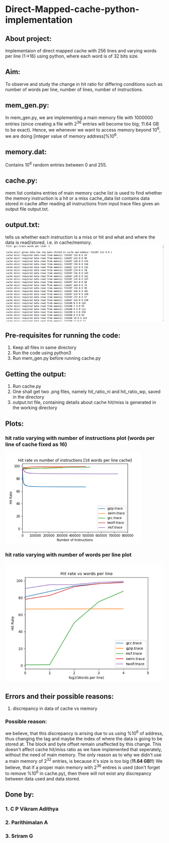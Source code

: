 # Direct-Mapped-cache-python-implementation

## About project:
Implementaion of direct mapped cache with 256 lines and varying words per line (1->16) using python, where each word is of 32 bits size.

## Aim:
To observe and study the change in hit ratio for differing conditions such as number of words per line, number of lines, number of instructions.

## mem_gen.py:
In mem_gen.py, we are implementing a main memory file with 1000000 entries (since creating a file with 2<sup>36</sup> entries will become too big; 11.64 GB to be exact).
Hence, we whenever we want to access memory beyond 10<sup>6</sup>, we are doing [integer value of memory address]%10<sup>6</sup>.

## memory.dat:
Contains 10<sup>6</sup> random entries between 0 and 255.

## cache.py:
mem list contains entries of main memory
cache list is used to find whether the memory instruction is a hit or a miss
cache_data list contains data stored in cache
after reading all instructions from input trace files gives an output file output.txt.

## output.txt:
tells us whether each instruction is a miss or hit and what and where the data is read/stored, i.e. in cache/memory.
![Alt text](output_file_screenshot.png?raw=true "sample output screenshot")

## Pre-requisites for running the code:
1. Keep all files in same directory
2. Run the code using python3
3. Run mem_gen.py before running cache.py

## Getting the output:
1. Run cache.py
2. One shall get two .png files, namely hit_ratio_ni and hit_ratio_wp, saved in the directory
3. output.txt file, containing details about cache hit/miss is generated in the working directory

## Plots:

### hit ratio varying with number of instructions plot (words per line of cache fixed as 16)
![Alt text](hit_ratio_ni.png?raw=true "hit ratio varying with number of instructions")

### hit ratio varying with number of words per line plot
![Alt text](hit_ratio_wp.png?raw=true "hit ratio varying with change in number of words per line")

## Errors and their possible reasons:
1. discrepancy in data of cache vs memory
### Possible reason:
we believe, that this discrepancy is arising due to us using %10<sup>6</sup> of address, thus changing the tag and maybe the index of where the data is going to be stored at. The block and byte offset remain unaffected by this change.
This doesn't affect cache hit/miss ratio as we have implemented that seperately, without the need of main memory.
The only reason as to why we didn't use a main memory of 2<sup>32</sup> entries, is because it's size is too big (**11.64 GB!!**)
We believe, that if a proper main memory with 2<sup>36</sup> entires is used (don't forget to remove %10<sup>6</sup> in cache.py), then there will not exist any discrepancy between data used and data stored.

## Done by:
### 1. C P Vikram Adithya
### 2. Parithimalan A
### 3. Sriram G
